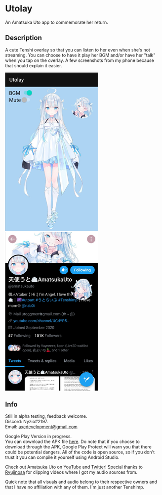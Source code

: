 # Utolay
 An Amatsuka Uto app to commemorate her return.
 
 ## Description
 
 A cute Tenshi overlay so that you can listen to her even when she's not streaming. 
 You can choose to have it play her BGM and/or have her "talk" when you tap on the overlay.
 A few screenshots from my phone because that should explain it easier.   
 
 <p float="left">
  <img src="/images/Main%20Screen.jpg" width="300" />
  <img src="/images/In%20Action.jpg" width="300" /> 
</p> 
 
 ## Info
 Still in alpha testing, feedback welcome.   
 Discord: Nyzio#2197.   
 Email: axcdevelopment@gmail.com
 
 Google Play Version in progress.   
 You can download the APK file [here](https://github.com/alandaboi/Utolay/blob/main/app/release/app-release.apk?raw=true).
 Do note that if you choose to download through the APK, Google Play Protect will warn you that there could be potential dangers. 
 All of the code is open source, so if you don't trust it you can compile it yourself using Android Studio.
 
 Check out Amatsuka Uto on [YouTube](https://www.youtube.com/c/%E5%A4%A9%E4%BD%BF%E3%81%86%E3%81%A8AmatsukaUto) and [Twitter](https://twitter.com/amatsukauto)!
 Special thanks to [Ryujinosa](https://www.youtube.com/channel/UCZQusTUyDKZTEhILHkKsvMw) for clipping videos where I got my audio sources from.
 
 Quick note that all visuals and audio belong to their respective owners and that I have no affiliation with any of them. I'm just another Tenshimp.
 
 
